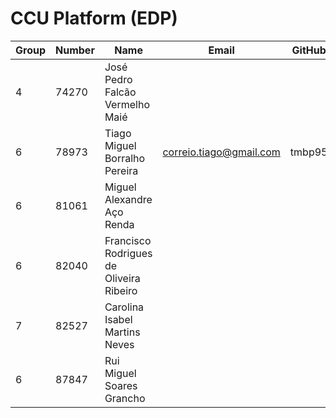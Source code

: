 # CCU Platform (EDP)

|Group  | Number  |Name                                      |Email                     |GitHub |
|-------|---------|------------------------------------------|--------------------------|-------|
|4 	    |74270 	  |José Pedro Falcão Vermelho Maié           |                          |       |
|6 	    |78973 	  |Tiago Miguel Borralho Pereira             |correio.tiago@gmail.com 	|tmbp95 |
|6 	    |81061 	  |Miguel Alexandre Aço Renda                |                          |       |
|6 	    |82040 	  |Francisco Rodrigues de Oliveira Ribeiro   |                          |       |
|7     	|82527 	  |Carolina Isabel Martins Neves             |                          |       |
|6 	    |87847 	  |Rui Miguel Soares Grancho                 |                          |       |
